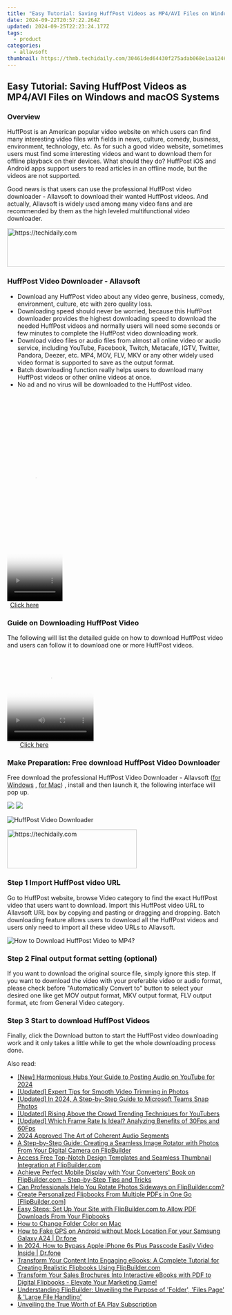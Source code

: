 ```yaml
---
title: "Easy Tutorial: Saving HuffPost Videos as MP4/AVI Files on Windows and macOS Systems"
date: 2024-09-22T20:57:22.264Z
updated: 2024-09-25T22:23:24.177Z
tags:
  - product
categories:
  - allavsoft
thumbnail: https://thmb.techidaily.com/30461ded64430f275adab068e1aa1246b69e0b37015df4b520c0cb3237617656.jpg
---
```


## Easy Tutorial: Saving HuffPost Videos as MP4/AVI Files on Windows and macOS Systems

### Overview

HuffPost is an American popular video website on which users can find many interesting video files with fields in news, culture, comedy, business, environment, technology, etc. As for such a good video website, sometimes users must find some interesting videos and want to download them for offline playback on their devices. What should they do? HuffPost iOS and Android apps support users to read articles in an offline mode, but the videos are not supported.

Good news is that users can use the professional HuffPost video downloader - Allavsoft to download their wanted HuffPost videos. And actually, Allavsoft is widely used among many video fans and are recommended by them as the high leveled multifunctional video downloader.

<!-- affiliate ads begin -->
<a href="https://ephamedtechinc.pxf.io/c/5597632/2137204/26400" target="_top" id="2137204">
  <img src="//a.impactradius-go.com/display-ad/26400-2137204" border="0" alt="https://techidaily.com" width="728" height="90"/>
</a>
<img height="0" width="0" src="https://ephamedtechinc.pxf.io/i/5597632/2137204/26400" style="position:absolute;visibility:hidden;" border="0" />
<!-- affiliate ads end -->

### HuffPost Video Downloader - Allavsoft

* Download any HuffPost video about any video genre, business, comedy, environment, culture, etc with zero quality loss.
* Downloading speed should never be worried, because this HuffPost downloader provides the highest downloading speed to download the needed HuffPost videos and normally users will need some seconds or few minutes to complete the HuffPost video downloading work.
* Download video files or audio files from almost all online video or audio service, including YouTube, Facebook, Twitch, Metacafe, IGTV, Twitter, Pandora, Deezer, etc. MP4, MOV, FLV, MKV or any other widely used video format is supported to save as the output format.
* Batch downloading function really helps users to download many HuffPost videos or other online videos at once.
* No ad and no virus will be downloaded to the HuffPost video.

<!-- affiliate ads begin -->
<span id="1975658">
					<video width="128" height="480" style="cursor:pointer"
           poster="//a.impactradius-go.com/display-clicktoplayimage/1975658.png"
           onclick="if(!this.playClicked){this.play();this.setAttribute('controls',true);this.playClicked=true;}">
	   <source src="//a.impactradius-go.com/display-ad/22993-1975658">
	   <img src="//a.impactradius-go.com/display-clicktoplayimage/1975658.png" style="border: none; height: 100%; width: 100%; object-fit: contain">
	</video>
	<div style="width:80px;text-align:center"><a href="javascript:window.open(decodeURIComponent('https%3A%2F%2Fhomestyler.sjv.io%2Fc%2F5597632%2F1975658%2F22993'), '_blank');void(0);">Click here</a></div>
</span>
<img height="0" width="0" src="https://imp.pxf.io/i/5597632/1975658/22993" style="position:absolute;visibility:hidden;" border="0" />
<!-- affiliate ads end -->

### Guide on Downloading HuffPost Video

The following will list the detailed guide on how to download HuffPost video and users can follow it to download one or more HuffPost videos.

<!-- affiliate ads begin -->
<span id="1374820">
					<video width="200" height="200" style="cursor:pointer"
           poster="//a.impactradius-go.com/display-clicktoplayimage/1374820.png"
           onclick="if(!this.playClicked){this.play();this.setAttribute('controls',true);this.playClicked=true;}">
	   <source src="//a.impactradius-go.com/display-ad/15852-1374820">
	   <img src="//a.impactradius-go.com/display-clicktoplayimage/1374820.png" style="border: none; height: 100%; width: 100%; object-fit: contain">
	</video>
	<div style="width:125px;text-align:center"><a href="javascript:window.open(decodeURIComponent('https%3A%2F%2Fthefitville.pxf.io%2Fc%2F5597632%2F1374820%2F15852'), '_blank');void(0);">Click here</a></div>
</span>
<img height="0" width="0" src="https://imp.pxf.io/i/5597632/1374820/15852" style="position:absolute;visibility:hidden;" border="0" />
<!-- affiliate ads end -->

### Make Preparation: Free download HuffPost Video Downloader

Free download the professional HuffPost Video Downloader - Allavsoft ([for Windows](https://tools.techidaily.com/allavsoft/products/) , [for Mac](https://tools.techidaily.com/allavsoft/products/)) , install and then launch it, the following interface will pop up.

[![](https://www.allavsoft.com/how-to/../images/how-to/free-download-win.jpg)](https://tools.techidaily.com/allavsoft/products/) [![](https://www.allavsoft.com/how-to/../images/how-to/free-download-mac.jpg)](https://tools.techidaily.com/allavsoft/products/)

![HuffPost Video Downloader](https://www.allavsoft.com/how-to/../images/allavsoft/screen-shot-600.jpg)

<!-- affiliate ads begin -->
<a href="https://aligracehair.sjv.io/c/5597632/1948891/19272" target="_top" id="1948891">
  <img src="//a.impactradius-go.com/display-ad/19272-1948891" border="0" alt="https://techidaily.com" width="300" height="90"/>
</a>
<img height="0" width="0" src="https://aligracehair.sjv.io/i/5597632/1948891/19272" style="position:absolute;visibility:hidden;" border="0" />
<!-- affiliate ads end -->

### Step 1 Import HuffPost video URL

Go to HuffPost website, browse Video category to find the exact HuffPost video that users want to download. Import this HuffPost video URL to Allavsoft URL box by copying and pasting or dragging and dropping. Batch downloading feature allows users to download all the HuffPost videos and users only need to import all these video URLs to Allavsoft.

![How to Download HuffPost Video to MP4?](https://www.allavsoft.com/how-to/../images/how-to/download-rtmp-video/download-rtmp-video.jpg)

### Step 2 Final output format setting (optional)

If you want to download the original source file, simply ignore this step. If you want to download the video with your preferable video or audio format, please check before "Automatically Convert to" button to select your desired one like get MOV output format, MKV output format, FLV output format, etc from General Video category.

### Step 3 Start to download HuffPost Videos

Finally, click the Download button to start the HuffPost video downloading work and it only takes a little while to get the whole downloading process done.

<ins class="adsbygoogle"
     style="display:block"
     data-ad-format="autorelaxed"
     data-ad-client="ca-pub-7571918770474297"
     data-ad-slot="1223367746"></ins>

<ins class="adsbygoogle"
     style="display:block"
     data-ad-client="ca-pub-7571918770474297"
     data-ad-slot="8358498916"
     data-ad-format="auto"
     data-full-width-responsive="true"></ins>

<span class="atpl-alsoreadstyle">Also read:</span>
<div><ul>
<li><a href="https://eaxpv-info.techidaily.com/new-harmonious-hubs-your-guide-to-posting-audio-on-youtube-for-2024/"><u>[New] Harmonious Hubs Your Guide to Posting Audio on YouTube for 2024</u></a></li>
<li><a href="https://some-techniques.techidaily.com/updated-expert-tips-for-smooth-video-trimming-in-photos/"><u>[Updated] Expert Tips for Smooth Video Trimming in Photos</u></a></li>
<li><a href="https://snapchat-videos.techidaily.com/updated-in-2024-a-step-by-step-guide-to-microsoft-teams-snap-photos/"><u>[Updated] In 2024, A Step-by-Step Guide to Microsoft Teams Snap Photos</u></a></li>
<li><a href="https://facebook-video-footage.techidaily.com/updated-rising-above-the-crowd-trending-techniques-for-youtubers/"><u>[Updated] Rising Above the Crowd Trending Techniques for YouTubers</u></a></li>
<li><a href="https://remote-screen-capture.techidaily.com/updated-which-frame-rate-is-ideal-analyzing-benefits-of-30fps-and-60fps/"><u>[Updated] Which Frame Rate Is Ideal? Analyzing Benefits of 30Fps and 60Fps</u></a></li>
<li><a href="https://fox-hovers.techidaily.com/2024-approved-the-art-of-coherent-audio-segments/"><u>2024 Approved The Art of Coherent Audio Segments</u></a></li>
<li><a href="https://fox-triigers.techidaily.com/a-step-by-step-guide-creating-a-seamless-image-rotator-with-photos-from-your-digital-camera-on-flipbuilder/"><u>A Step-by-Step Guide: Creating a Seamless Image Rotator with Photos From Your Digital Camera on FlipBuilder</u></a></li>
<li><a href="https://fox-triigers.techidaily.com/access-free-top-notch-design-templates-and-seamless-thumbnail-integration-at-flipbuildercom/"><u>Access Free Top-Notch Design Templates and Seamless Thumbnail Integration at FlipBuilder.com</u></a></li>
<li><a href="https://fox-triigers.techidaily.com/achieve-perfect-mobile-display-with-your-converters-book-on-flipbuildercom-step-by-step-tips-and-tricks/"><u>Achieve Perfect Mobile Display with Your Converters' Book on FlipBuilder.com - Step-by-Step Tips and Tricks</u></a></li>
<li><a href="https://fox-triigers.techidaily.com/can-professionals-help-you-rotate-photos-sideways-on-flipbuildercom/"><u>Can Professionals Help You Rotate Photos Sideways on FlipBuilder.com?</u></a></li>
<li><a href="https://fox-triigers.techidaily.com/create-personalized-flipbooks-from-multiple-pdfs-in-one-go-flipbuildercom/"><u>Create Personalized Flipbooks From Multiple PDFs in One Go [FlipBuilder.com]</u></a></li>
<li><a href="https://fox-triigers.techidaily.com/easy-steps-set-up-your-site-with-flipbuildercom-to-allow-pdf-downloads-from-your-flipbooks/"><u>Easy Steps: Set Up Your Site with FlipBuilder.com to Allow PDF Downloads From Your Flipbooks</u></a></li>
<li><a href="https://technical-tips.techidaily.com/how-to-change-folder-color-on-mac/"><u>How to Change Folder Color on Mac</u></a></li>
<li><a href="https://android-location.techidaily.com/how-to-fake-gps-on-android-without-mock-location-for-your-samsung-galaxy-a24-drfone-by-drfone-virtual/"><u>How to Fake GPS on Android without Mock Location For your Samsung Galaxy A24 | Dr.fone</u></a></li>
<li><a href="https://iphone-unlock.techidaily.com/in-2024-how-to-bypass-apple-iphone-6s-plus-passcode-easily-video-inside-drfone-by-drfone-ios/"><u>In 2024, How to Bypass Apple iPhone 6s Plus Passcode Easily Video Inside | Dr.fone</u></a></li>
<li><a href="https://fox-triigers.techidaily.com/transform-your-content-into-engaging-ebooks-a-complete-tutorial-for-creating-realistic-flipbooks-using-flipbuildercom/"><u>Transform Your Content Into Engaging eBooks: A Complete Tutorial for Creating Realistic Flipbooks Using FlipBuilder.com</u></a></li>
<li><a href="https://fox-triigers.techidaily.com/transform-your-sales-brochures-into-interactive-ebooks-with-pdf-to-digital-flipbooks-elevate-your-marketing-game/"><u>Transform Your Sales Brochures Into Interactive eBooks with PDF to Digital Flipbooks - Elevate Your Marketing Game!</u></a></li>
<li><a href="https://fox-triigers.techidaily.com/understanding-flipbuilder-unveiling-the-purpose-of-folder-files-page-and-large-file-handling/"><u>Understanding FlipBuilder: Unveiling the Purpose of 'Folder', 'Files Page' & 'Large File Handling'</u></a></li>
<li><a href="https://games-able.techidaily.com/unveiling-the-true-worth-of-ea-play-subscription/"><u>Unveiling the True Worth of EA Play Subscription</u></a></li>
</ul></div>

